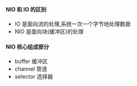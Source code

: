 #### NIO 和 IO 的区别
* IO 是面向流的处理,系统一次一个字节地处理数据
* NIO 是面向块(缓冲区)的处理
#### NIO 核心组成部分
* buffer 缓冲区
* channel 管道
* selector 选择器